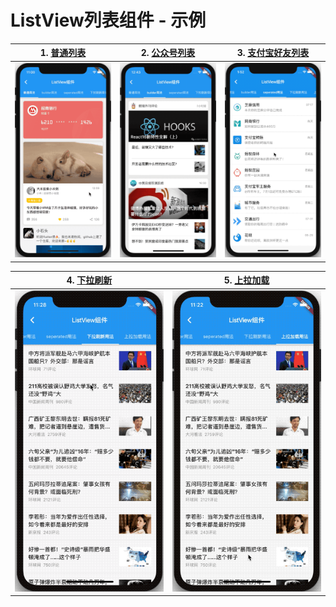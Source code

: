 # ListView列表组件 - 示例

|1. [普通列表](./normal_usage.dart)|2. [公众号列表](./builder_usage.dart)|3. [支付宝好友列表](./separated_usage.dart)|
|----|---|---|
|<img width="265"  src="./screen_shots/normal_usage.gif"/>|<img width="265"  src="./screen_shots/builder_usage.gif"/>|<img width="265"  src="./screen_shots/separated_usage.gif"/>|

|4. [下拉刷新](./pull_down_refresh_usage.dart)|5. [上拉加载](./pull_up_load_more_usage.dart)|
|----|---|
|<img width="265" src="./screen_shots/pull_down_refresh_usage.gif"/>|<img width="265"  src="./screen_shots/pull_up_load_more_usage.gif"/>|